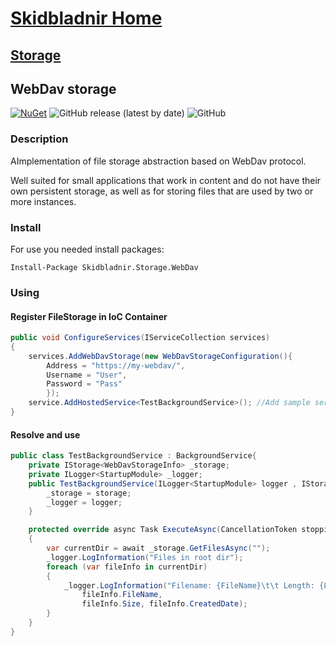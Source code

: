 # [Skidbladnir Home](../../../README.md)

## [Storage](../README.md)

## WebDav storage

[![NuGet](https://img.shields.io/nuget/vpre/Skidbladnir.Storage.WebDav.svg?label=Skidbladnir.Storage.WebDav)](https://www.nuget.org/packages/Skidbladnir.Storage.WebDav/absoluteLatest/)
![GitHub release (latest by date)](https://img.shields.io/github/v/release/amest/Skidbladnir)
![GitHub](https://img.shields.io/github/license/amest/Skidbladnir)

### Description

AImplementation of file storage abstraction based on WebDav protocol.

Well suited for small applications that work in content and do not have their own persistent storage, as well as for storing files that are used by two or more instances.

### Install

For use you needed install packages:

```
Install-Package Skidbladnir.Storage.WebDav
```

### Using

#### Register FileStorage in IoC Container

```c#
public void ConfigureServices(IServiceCollection services)
{
    services.AddWebDavStorage(new WebDavStorageConfiguration(){
        Address = "https://my-webdav/",
        Username = "User",
        Password = "Pass"
        });
    service.AddHostedService<TestBackgroundService>(); //Add sample service
}
```

#### Resolve and use

```c#
public class TestBackgroundService : BackgroundService{
    private IStorage<WebDavStorageInfo> _storage;
    private ILogger<StartupModule> _logger;
    public TestBackgroundService(ILogger<StartupModule> logger , IStorage<WebDavStorageInfo> storage){
        _storage = storage;
        _logger = logger;
    }

    protected override async Task ExecuteAsync(CancellationToken stoppingToken)
    {
        var currentDir = await _storage.GetFilesAsync("");
        _logger.LogInformation("Files in root dir");
        foreach (var fileInfo in currentDir)
        {
            _logger.LogInformation("Filename: {FileName}\t\t Length: {Length}\t\t Date: {Date}",
                fileInfo.FileName,
                fileInfo.Size, fileInfo.CreatedDate);
        }
    }
}
```
